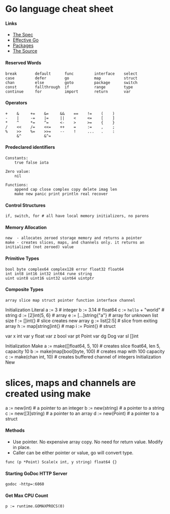 # Go language cheat sheet

#### Links
- [The Spec](http://golang.org/ref/spec)
- [Effective Go](http://golang.org/doc/effective_go.html)
- [Packages](http://golang.org/pkg/)
- [The Source](https://go.googlesource.com/go/)

#### Reserved Words
```
break        default      func         interface    select
case         defer        go           map          struct
chan         else         goto         package      switch
const        fallthrough  if           range        type
continue     for          import       return       var
```

#### Operators
```
+    &     +=    &=     &&    ==    !=    (    )
-    |     -=    |=     ||    <     <=    [    ]
*    ^     *=    ^=     <-    >     >=    {    }
/    <<    /=    <<=    ++    =     :=    ,    ;
%    >>    %=    >>=    --    !     ...   .    :
     &^          &^=
```

#### Predeclared identifiers
```
Constants:
	true false iota

Zero value:
	nil

Functions:
	append cap close complex copy delete imag len
	make new panic print println real recover
```

#### Control Structures
```
if, switch, for # all have local memory initializers, no parens
```

#### Memory Allocation
```
new  - allocates zeroed storage memory and returns a pointer
make - creates slices, maps, and channels only. it returns an initialized (not zeroed) value
```

#### Primitive Types
```
bool byte complex64 complex128 error float32 float64
int int8 int16 int32 int64 rune string
uint uint8 uint16 uint32 uint64 uintptr
```

#### Composite Types
```
array slice map struct pointer function interface channel
```


Initialization Literal
  a := 3                    # integer
  b := 3.14                 # float64
  c := `hello` + "world"    # string
  d := [2]int{5, 6}         # array
  e := [...]string{"a"}     # array for unknown list size
  f := []int{}              # slice creates new array
  g := list[2:5]            # slice from exiting array
  h := map[string]int{}     # map
  i := Point{}              # struct
  
  var x int
  var y float
  var z bool
  var pt Point
  var dg Dog
  var sl []int
  
  
  
Initialization Make
  a := make([]float64, 5, 10)    # creates slice float64, len 5, capacity 10
  b := make(map[bool]byte, 100)  # creates map with 100 capacity
  c := make(chan int, 10)        # creates buffered channel of integers
Initialization New
  # slices, maps and channels are created using make
  a := new(int)         # a pointer to an integer
  b := new(string)      # a pointer to a string
  c := new([3]string)   # a pointer to an array
  d := new(Point)       # a pointer to a struct





#### Methods
- Use pointer. No expensive array copy. No need for return value. Modify in place.
- Caller can be either pointer or value, go will convert type.
```
func (p *Point) Scale(x int, y string) float64 {}
```

#### Starting GoDoc HTTP Server
```
godoc -http=:6060
```

#### Get Max CPU Count
```
p := runtime.GOMAXPROCS(0)
```
